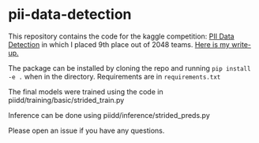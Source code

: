 # pii-data-detection


This repository contains the code for the kaggle competition: [PII Data Detection](https://www.kaggle.com/competitions/pii-detection-removal-from-educational-data) in which I placed 9th place out of 2048 teams. [Here is my write-up.](https://www.kaggle.com/competitions/pii-detection-removal-from-educational-data/discussion/497177)


The package can be installed by cloning the repo and running `pip install -e .` when in the directory. Requirements are in `requirements.txt`

The final models were trained using the code in piidd/training/basic/strided_train.py

Inference can be done using piidd/inference/strided_preds.py


Please open an issue if you have any questions.

